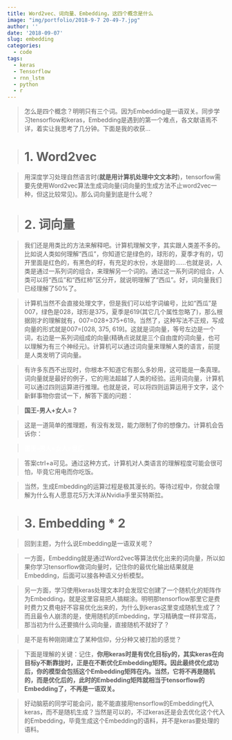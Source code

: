 ```yaml
---
title: Word2vec、词向量、Embedding，这四个概念是什么
image: "img/portfolio/2018-9-7 20-49-7.jpg"
author: ''
date: '2018-09-07'
slug: embedding
categories:
  - code
tags:
  - keras
  - Tensorflow
  - rnn_lstm
  - python
  - r
---
```

>怎么是四个概念？明明只有三个词。因为Embedding是一语双关。同步学习tensorflow和keras，Embedding是遇到的第一个难点，各文献语焉不详，着实让我思考了几分钟。下面是我的收获...
<!--more-->

># 1. Word2vec

>用深度学习处理自然语言时(**就是用计算机处理中文文本时**)，tensorfow需要先使用Word2vec算法生成词向量(词向量的生成方法不止word2vec一种，但这比较常见)。那么词向量到底是什么呢？

># 2. 词向量

>我们还是用类比的方法来解释吧。计算机理解文字，其实跟人类差不多的。比如说人类如何理解“西瓜”，你知道它是绿色的，球形的，夏季才有的，切开里面是红色的，有黑色的籽，有充足的水份，水是甜的......也就是说，人类是通过一系列词的组合，来理解另一个词的。通过这一系列词的组合，人类可以将“西瓜”和“西红柿”区分开，就说明理解了“西瓜”。好，词向量我们已经理解了50%了。

>计算机当然不会直接处理文字，但是我们可以给字词编号，比如“西瓜”是007，绿色是028，球形是375，夏季是619(其它几个属性忽略了)，那么根据刚才的理解就有，007=028+375+619。当然了，这种写法不正规，写成向量的形式就是007=[028, 375, 619]。这就是词向量，等号左边是一个词，右边是一系列词组成的向量(精确点说就是三个自由度的词向量，也可以理解为有三个神经元)。计算机可以通过词向量来理解人类的语言，前提是人类发明了词向量。

>有许多东西不出现时，你根本不知道它有那么多妙用，这可能是一条真理。词向量就是最好的例子，它的用法超越了人类的经验。运用词向量，计算机可以通过四则运算进行推理。也就是说，可以将四则运算运用于文字，这个新鲜事物你尝试一下，解答下面的问题：

>**国王-男人+女人=？**

>这是一道简单的推理题，有没有发现，能力限制了你的想像力。计算机会告诉你：


>**<font color="ffffff">国王-男人+女人=皇后</font>**

>答案ctrl+a可见。通过这种方式，计算机对人类语言的理解程度可能会很可怕，毕竟它用电而你吃饭。

>当然，生成Embedding的运算过程是极其漫长的。等待过程中，你就会理解为什么有人愿意花5万大洋从Nvidia手里买特斯拉。

># 3. Embedding * 2

>回到主题，为什么说Embedding是一语双关呢？

>一方面，Embedding就是通过Word2vec等算法优化出来的词向量，所以如果你学习tensorflow做词向量时，记住你的最优化输出结果就是Embedding，后面可以接各种语义分析模型。

>另一方面，学习使用keras处理文本时会发现它创建了一个随机化的矩阵作为Embedding，就是这里容易把人搞糊涂。明明那tensorflow那里它是费时费力又费电好不容易优化出来的，为什么到keras这里变成随机生成了？而且最令人崩溃的是，使用随机的Embedding，学习精确度一样非常高，那当初为什么还要搞什么词向量，直接随机不就好了？

>是不是有种刚刚建立了某种信仰，分分种又被打脸的感觉？

>下面是理解的关键：记住，**你用keras时是有优化目标y的，其实keras在向目标y不断靠拢时，正是在不断优化Embedding矩阵。因此最终优化成功后，你的模型会包括这个Embedding矩阵在内。当然，它将不再是随机的，而是优化后的，此时的Embedding矩阵就相当于tensorflow的Embedding了，不再是一语双关。**

>好动脑筋的同学可能会问，能不能直接用tensorflow的Embedding代入keras，而不是随机生成？当然是可以的，不过keras还是会去优化这个代入的Embedding，毕竟生成这个Embedding的语料，并不是keras要处理的语料。

>
